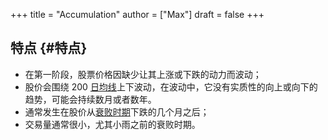 +++
title = "Accumulation"
author = ["Max"]
draft = false
+++

## 特点 {#特点}

-   在第一阶段，股票价格因缺少让其上涨或下跌的动力而波动；
-   股价会围绕 200 [日均线](20210220004420-moving_average.md)上下波动，在波动中，它没有实质性的向上或向下的趋势，可能会持续数月或者数年。
-   通常发生在股价从[衰败时期](20210219235338-markdown.md)下跌的几个月之后；
-   交易量通常很小，尤其小雨之前的衰败时期。
